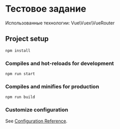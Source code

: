 # Тестовое задание
<p>Использованные технологии: Vue\Vuex\VueRouter</p>

## Project setup
```
npm install
```

### Compiles and hot-reloads for development
```
npm run start
```

### Compiles and minifies for production
```
npm run build
```

### Customize configuration
See [Configuration Reference](https://cli.vuejs.org/config/).
